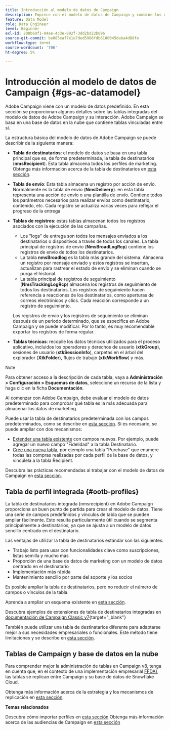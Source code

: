 ```yaml
---
title: Introducción al modelo de datos de Campaign
description: Empiece con el modelo de datos de Campaign y combine los datos de sus fuentes para favorecer sus comunicaciones y los resultados de marketing.
feature: Data Model
role: Data Engineer
level: Beginner
exl-id: 200b60f1-04ae-4c3e-892f-3dd2bd22b896
source-git-commit: be085eaf7e1e7ded5986fdb6100045daba4d88fe
workflow-type: tm+mt
source-wordcount: '706'
ht-degree: 5%

---
```


# Introducción al modelo de datos de Campaign {#gs-ac-datamodel}

Adobe Campaign viene con un modelo de datos predefinido. En esta sección se proporcionan algunos detalles sobre las tablas integradas del modelo de datos de Adobe Campaign y su interacción. Adobe Campaign se basa en una base de datos en la nube que contiene tablas vinculadas entre sí.

La estructura básica del modelo de datos de Adobe Campaign se puede describir de la siguiente manera:

* **Tabla de destinatarios**: el modelo de datos se basa en una tabla principal que es, de forma predeterminada, la tabla de destinatarios (**nmsRecipient**). Esta tabla almacena todos los perfiles de marketing. Obtenga más información acerca de la tabla de destinatarios en [esta sección](#ootb-profiles).

* **Tabla de envío**: Esta tabla almacena un registro por acción de envío. Normalmente es la tabla de envío (**NmsDelivery**). en esta tabla representa una acción de envío o una plantilla de envío. Contiene todos los parámetros necesarios para realizar envíos como destinatario, contenido, etc. Cada registro se actualiza varias veces para reflejar el progreso de la entrega

* **Tablas de registros**: estas tablas almacenan todos los registros asociados con la ejecución de las campañas.

   * Los &quot;logs&quot; de entrega son todos los mensajes enviados a los destinatarios o dispositivos a través de todos los canales. La tabla principal de registros de envío (**NmsBroadLogRcp**) contiene los registros de envío de todos los destinatarios.
   * La tabla **nmsBroadlog** es la tabla más grande del sistema. Almacena un registro por mensaje enviado y estos registros se insertan, actualizan para rastrear el estado de envío y se eliminan cuando se purga el historial.
   * La tabla principal de registros de seguimiento (**NmsTrackingLogRcp**) almacena los registros de seguimiento de todos los destinatarios. Los registros de seguimiento hacen referencia a reacciones de los destinatarios, como aperturas de correos electrónicos y clics. Cada reacción corresponde a un registro de seguimiento.

  Los registros de envío y los registros de seguimiento se eliminan después de un período determinado, que se especifica en Adobe Campaign y se puede modificar. Por lo tanto, es muy recomendable exportar los registros de forma regular.

* **Tablas técnicas**: recopile los datos técnicos utilizados para el proceso aplicativo, incluidos los operadores y derechos de usuario (**xtkGroup**), sesiones de usuario (**xtkSessionInfo**), carpetas en el árbol del explorador (**XtkFolder**), flujos de trabajo (**xtkWorkflow**) y más.

>[!NOTE]
>
>Para obtener acceso a la descripción de cada tabla, vaya a **Administración > Configuración > Esquemas de datos**, seleccione un recurso de la lista y haga clic en la ficha **Documentación**.

Al comenzar con Adobe Campaign, debe evaluar el modelo de datos predeterminado para comprobar qué tabla es la más adecuada para almacenar los datos de marketing.

Puede usar la tabla de destinatarios predeterminada con los campos predeterminados, como se describe en [esta sección](#ootb-profiles). Si es necesario, se puede ampliar con dos mecanismos:

* [Extender una tabla existente](extend-schema.md) con campos nuevos. Por ejemplo, puede agregar un nuevo campo &quot;Fidelidad&quot; a la tabla Destinatario.
* [Cree una nueva tabla](create-schema.md), por ejemplo una tabla &quot;Purchase&quot; que enumere todas las compras realizadas por cada perfil de la base de datos, y vincúlela a la tabla Recipient.

Descubra las prácticas recomendadas al trabajar con el modelo de datos de Campaign en [esta sección](datamodel-best-practices.md).

## Tabla de perfil integrada {#ootb-profiles}

La tabla de destinatarios integrada (nmsrecipient) en Adobe Campaign proporciona un buen punto de partida para crear el modelo de datos. Tiene una serie de campos predefinidos y vínculos de tabla que se pueden ampliar fácilmente. Esto resulta particularmente útil cuando se segmenta principalmente a destinatarios, ya que se ajusta a un modelo de datos sencillo centrado en el destinatario.

Las ventajas de utilizar la tabla de destinatarios estándar son las siguientes:

* Trabajo listo para usar con funcionalidades clave como suscripciones, listas semilla y mucho más
* Proporción de una base de datos de marketing con un modelo de datos centrado en el destinatario
* Implementación más rápida
* Mantenimiento sencillo por parte del soporte y los socios

Es posible ampliar la tabla de destinatarios, pero no reducir el número de campos o vínculos de la tabla.

Aprenda a ampliar un esquema existente en [esta sección](extend-schema.md).

Descubra ejemplos de extensiones de tabla de destinatarios integradas en [documentación de Campaign Classic v7](https://experienceleague.adobe.com/docs/campaign-classic/using/configuring-campaign-classic/editing-schemas/examples-of-schemas-edition.html?lang=es#extending-a-table){target="_blank"}

También puede utilizar una tabla de destinatarios diferente para adaptarse mejor a sus necesidades empresariales o funcionales. Este método tiene limitaciones y se describe en [esta sección](custom-recipient.md).

## Tablas de Campaign y base de datos en la nube

Para comprender mejor la administración de tablas en Campaign v8, tenga en cuenta que, en el contexto de una implementación empresarial [FFDA)](../architecture/enterprise-deployment.md), las tablas se replican entre Campaign y su base de datos de Snowflake Cloud.

Obtenga más información acerca de la estrategia y los mecanismos de replicación en [esta sección](../architecture/replication.md).

**Temas relacionados**

Descubra cómo importar perfiles en [esta sección](../start/import.md)
Obtenga más información acerca de las audiencias de Campaign en [esta sección](../start/audiences.md)
